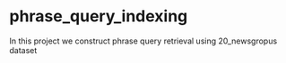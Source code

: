 # phrase_query_indexing
In this project we construct phrase query retrieval using 20_newsgropus dataset
